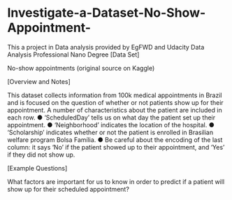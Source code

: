 # Investigate-a-Dataset-No-Show-Appointment-
This a project in Data analysis provided by EgFWD and Udacity Data Analysis Professional Nano Degree 
[Data Set]

No-show
appointments
(original source on
Kaggle)

[Overview and Notes]

This dataset collects information
from 100k medical appointments in
Brazil and is focused on the question
of whether or not patients show up
for their appointment. A number of
characteristics about the patient are
included in each row.
● ‘ScheduledDay’ tells us on
what day the patient set up their
appointment.
● ‘Neighborhood’ indicates the
location of the hospital.
● ‘Scholarship’ indicates
whether or not the patient is
enrolled in Brasilian welfare
program Bolsa Família.
● Be careful about the encoding
of the last column: it says ‘No’ if
the patient showed up to their
appointment, and ‘Yes’ if they
did not show up.

[Example Questions]

What factors are
important for us to
know in order to
predict if a patient will
show up for their
scheduled
appointment?
